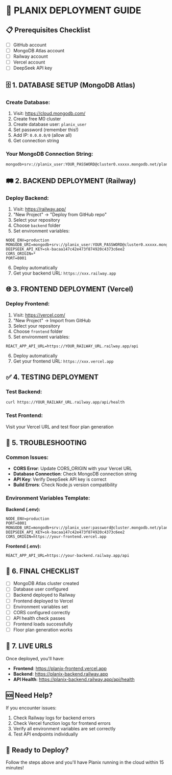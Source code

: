 # 🚀 PLANIX DEPLOYMENT GUIDE

## 📋 Prerequisites Checklist
- [ ] GitHub account
- [ ] MongoDB Atlas account 
- [ ] Railway account
- [ ] Vercel account
- [ ] DeepSeek API key

## 🗄️ 1. DATABASE SETUP (MongoDB Atlas)

### Create Database:
1. Visit: https://cloud.mongodb.com/
2. Create free M0 cluster
3. Create database user: `planix_user`
4. Set password (remember this!)
5. Add IP: `0.0.0.0/0` (allow all)
6. Get connection string

### Your MongoDB Connection String:
```
mongodb+srv://planix_user:YOUR_PASSWORD@cluster0.xxxxx.mongodb.net/planix
```

## 🛤️ 2. BACKEND DEPLOYMENT (Railway)

### Deploy Backend:
1. Visit: https://railway.app/
2. "New Project" → "Deploy from GitHub repo"
3. Select your repository
4. Choose `backend` folder
5. Set environment variables:

```env
NODE_ENV=production
MONGODB_URI=mongodb+srv://planix_user:YOUR_PASSWORD@cluster0.xxxxx.mongodb.net/planix
DEEPSEEK_API_KEY=sk-bacaa147c42e473f874920c4373c6ee2
CORS_ORIGIN=*
PORT=8001
```

6. Deploy automatically
7. Get your backend URL: `https://xxx.railway.app`

## 🌐 3. FRONTEND DEPLOYMENT (Vercel)

### Deploy Frontend:
1. Visit: https://vercel.com/
2. "New Project" → Import from GitHub
3. Select your repository
4. Choose `frontend` folder
5. Set environment variables:

```env
REACT_APP_API_URL=https://YOUR_RAILWAY_URL.railway.app/api
```

6. Deploy automatically
7. Get your frontend URL: `https://xxx.vercel.app`

## ✅ 4. TESTING DEPLOYMENT

### Test Backend:
```bash
curl https://YOUR_RAILWAY_URL.railway.app/api/health
```

### Test Frontend:
Visit your Vercel URL and test floor plan generation

## 🔧 5. TROUBLESHOOTING

### Common Issues:
- **CORS Error**: Update CORS_ORIGIN with your Vercel URL
- **Database Connection**: Check MongoDB connection string
- **API Key**: Verify DeepSeek API key is correct
- **Build Errors**: Check Node.js version compatibility

### Environment Variables Template:

**Backend (.env):**
```
NODE_ENV=production
PORT=8001
MONGODB_URI=mongodb+srv://planix_user:password@cluster.mongodb.net/planix
DEEPSEEK_API_KEY=sk-bacaa147c42e473f874920c4373c6ee2
CORS_ORIGIN=https://your-frontend.vercel.app
```

**Frontend (.env):**
```
REACT_APP_API_URL=https://your-backend.railway.app/api
```

## 🎯 6. FINAL CHECKLIST

- [ ] MongoDB Atlas cluster created
- [ ] Database user configured
- [ ] Backend deployed to Railway
- [ ] Frontend deployed to Vercel
- [ ] Environment variables set
- [ ] CORS configured correctly
- [ ] API health check passes
- [ ] Frontend loads successfully
- [ ] Floor plan generation works

## 🌟 7. LIVE URLS

Once deployed, you'll have:
- **Frontend**: https://planix-frontend.vercel.app
- **Backend**: https://planix-backend.railway.app
- **API Health**: https://planix-backend.railway.app/api/health

## 🆘 Need Help?

If you encounter issues:
1. Check Railway logs for backend errors
2. Check Vercel function logs for frontend errors
3. Verify all environment variables are set correctly
4. Test API endpoints individually

## 🚀 Ready to Deploy?

Follow the steps above and you'll have Planix running in the cloud within 15 minutes!